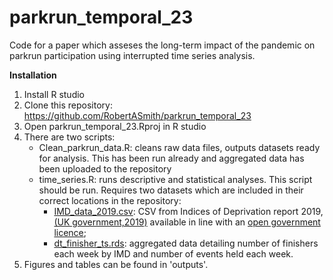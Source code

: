 # parkrun_temporal_23
Code for a paper which asseses the long-term impact of the pandemic on parkrun participation using interrupted time series analysis.


**Installation**
1. Install R studio
2. Clone this repository: https://github.com/RobertASmith/parkrun_temporal_23
3. Open parkrun_temporal_23.Rproj in R studio
4. There are two scripts:
   * Clean_parkrun_data.R: cleans raw data files, outputs datasets ready for analysis. This has been run already and aggregated data 
     has been uploaded to the repository
   * time_series.R: runs descriptive and statistical analyses. This script should be run. Requires two datasets which are included in their correct locations in the repository:
       - [IMD_data_2019.csv](/data/raw): CSV from Indices of Deprivation report 2019, [(UK government,2019)](https://www.gov.uk/government/statistics/english-indices-of-deprivation-2019) available in line with an [open government licence](https://www.nationalarchives.gov.uk/doc/open-government-licence/version/3/);
       - [dt_finisher_ts.rds](/data/clean): aggregated data detailing number of finishers each week by IMD and number of events held each week. 
6. Figures and tables can be found in 'outputs'.
